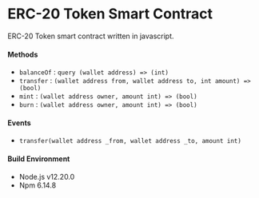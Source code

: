 # ERC-20 Token Smart Contract

ERC-20 Token smart contract written in javascript. 

#### Methods
- `balanceOf` : `query (wallet address) => (int)`
- `transfer` : `(wallet address from, wallet address to, int amount) => (bool)`
- `mint` : `(wallet address owner, amount int) => (bool)`
- `burn` : `(wallet address owner, amount int) => (bool)`


#### Events
- `transfer(wallet address _from, wallet address _to, amount int)`


#### Build Environment
- Node.js v12.20.0
- Npm 6.14.8
